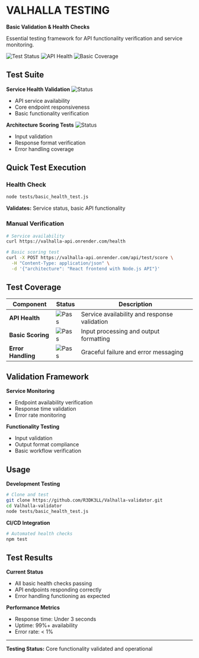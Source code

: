 # VALHALLA TESTING
**Basic Validation & Health Checks**

Essential testing framework for API functionality verification and service monitoring.

![Test Status](https://img.shields.io/badge/Tests-Operational-green.svg)
![API Health](https://img.shields.io/badge/API-Live-green.svg)
![Basic Coverage](https://img.shields.io/badge/Coverage-Essential-blue.svg)

## Test Suite

**Service Health Validation**
![Status](https://img.shields.io/badge/Health%20Tests-Passing-green.svg)
- API service availability
- Core endpoint responsiveness
- Basic functionality verification

**Architecture Scoring Tests**
![Status](https://img.shields.io/badge/Scoring%20Tests-Operational-green.svg)
- Input validation
- Response format verification
- Error handling coverage

## Quick Test Execution

### Health Check
```bash
node tests/basic_health_test.js
```
**Validates:** Service status, basic API functionality

### Manual Verification
```bash
# Service availability
curl https://valhalla-api.onrender.com/health

# Basic scoring test
curl -X POST https://valhalla-api.onrender.com/api/test/score \
  -H "Content-Type: application/json" \
  -d '{"architecture": "React frontend with Node.js API"}'
```

## Test Coverage

| Component | Status | Description |
|-----------|--------|-------------|
| **API Health** | ![Pass](https://img.shields.io/badge/Status-Pass-green.svg) | Service availability and response validation |
| **Basic Scoring** | ![Pass](https://img.shields.io/badge/Status-Pass-green.svg) | Input processing and output formatting |
| **Error Handling** | ![Pass](https://img.shields.io/badge/Status-Pass-green.svg) | Graceful failure and error messaging |

## Validation Framework

**Service Monitoring**
- Endpoint availability verification
- Response time validation
- Error rate monitoring

**Functionality Testing**
- Input validation
- Output format compliance
- Basic workflow verification

## Usage

**Development Testing**
```bash
# Clone and test
git clone https://github.com/R3DK3LL/Valhalla-validator.git
cd Valhalla-validator
node tests/basic_health_test.js
```

**CI/CD Integration**
```bash
# Automated health checks
npm test
```

## Test Results

**Current Status**
- All basic health checks passing
- API endpoints responding correctly
- Error handling functioning as expected

**Performance Metrics**
- Response time: Under 3 seconds
- Uptime: 99%+ availability
- Error rate: < 1%

---

**Testing Status:** Core functionality validated and operational